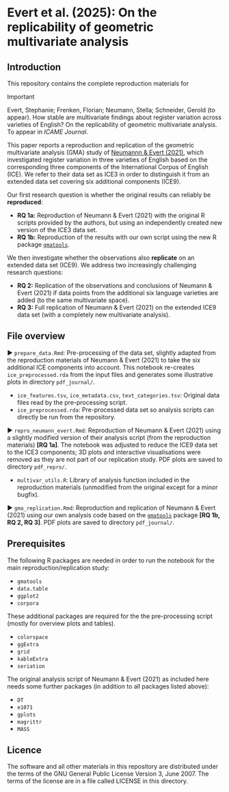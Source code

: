 # Evert et al. (2025): On the replicability of geometric multivariate analysis

## Introduction

This repository contains the complete reproduction materials for 

> [!IMPORTANT]
> Evert, Stephanie; Frenken, Florian; Neumann, Stella; Schneider, Gerold (to appear).
> How stable are multivariate findings about register variation across varieties of English? On the replicability of geometric multivariate analysis.
> To appear in _ICAME Journal_.

This paper reports a reproduction and replication of the geometric multivariate analysis (GMA) study of [Neumannn & Evert (2021)](https://www.stephanie-evert.de/PUB/NeumannEvert2021/), which investigated register variation in three varieties of English based on the corresponding three components of the International Corpus of English (ICE). We refer to their data set as ICE3 in order to distinguish it from an extended data set covering six additional components (ICE9).

Our first research question is whether the original results can reliably be **reproduced**:

- **RQ 1a:** Reproduction of Neumann & Evert (2021) with the original R scripts provided by the authors, but using an independently created new version of the ICE3 data set.
- **RQ 1b:** Reproduction of the results with our own script using the new R package [`gmatools`](https://github.com/schtepf/GMA/tree/main/pkg/gmatools).

We then investigate whether the observations also **replicate** on an extended data set (ICE9). We address two increasingly challenging research questions:

- **RQ 2:** Replication of the observations and conclusions of Neumann & Evert (2021) if data points from the additional six language varieties are added (to the same multivariate space).
- **RQ 3:** Full replication of Neumann & Evert (2021) on the extended ICE9 data set (with a completely new multivariate analysis).

## File overview

▶️ `prepare_data.Rmd`: Pre-processing of the data set, slightly adapted from the reproduction materials of Neumann & Evert (2021) to take the six additional ICE components into account. This notebook re-creates `ice_preprocessed.rda` from the input files and generates some illustrative plots in directory `pdf_journal/`.

- `ice_features.tsv`, `ice_metadata.csv`, `text_categories.tsv`: Original data files read by the pre-processing script.
- `ice_preprocessed.rda`: Pre-processed data set so analysis scripts can directly be run from the repository.

▶️ `repro_neumann_evert.Rmd`: Reproduction of Neumann & Evert (2021) using a slightly modified version of their analysis script (from the reproduction materials) **[RQ 1a]**. The notebook was adjusted to reduce the ICE9 data set to the ICE3 components; 3D plots and interactive visualisations were removed as they are not part of our replication study. PDF plots are saved to directory `pdf_repro/`.

- `multivar_utils.R`: Library of analysis function included in the reproduction materials (unmodified from the original except for a minor bugfix).

▶️ `gma_replication.Rmd`: Reproduction and replication of Neumann & Evert (2021) using our own analysis code based on the [`gmatools`](https://github.com/schtepf/GMA/tree/main/pkg/gmatools) package **[RQ 1b, RQ 2, RQ 3]**. PDF plots are saved to directory `pdf_journal/`.

## Prerequisites

The following R packages are needed in order to run the notebook for the main reproduction/replication study:

- `gmatools`
- `data.table`
- `ggplot2`
- `corpora`

These additional packages are required for the the pre-processing script (mostly for overview plots and tables).

- `colorspace`
- `ggExtra`
- `grid`
- `kableExtra`
- `seriation`

The original analysis script of Neumann & Evert (2021) as included here needs some further packages (in addition to all packages listed above):

- `DT`
- `e1071`
- `gplots`
- `magrittr`
- `MASS`

## Licence

The software and all other materials in this repository are distributed under the terms of the GNU General Public License Version 3, June 2007.
The terms of the license are in a file called LICENSE in this directory.
